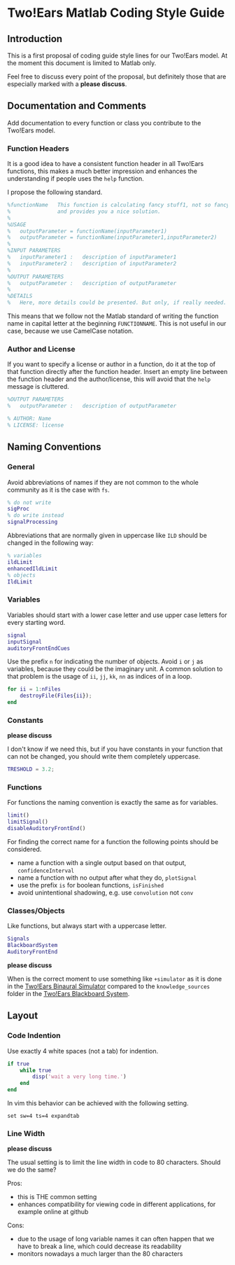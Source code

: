 Two!Ears Matlab Coding Style Guide
==================================


## Introduction

This is a first proposal of coding guide style lines for our Two!Ears model. At
the moment this document is limited to Matlab only.

Feel free to discuss every point of the proposal, but definitely those that are
especially marked with a **please discuss**.

## Documentation and Comments

Add documentation to every function or class you contribute to the Two!Ears
model.


### Function Headers

It is a good idea to have a consistent function header in all Two!Ears functions,
this makes a much better impression and enhances the understanding if people
uses the `help` function.

I propose the following standard.

```matlab
%functionName   This function is calculating fancy stuff1, not so fancy stuff2,
%               and provides you a nice solution.
%
%USAGE
%   outputParameter = functionName(inputParameter1)
%   outputParameter = functionName(inputParameter1,inputParameter2)
%
%INPUT PARAMETERS
%   inputParameter1 :   description of inputParameter1
%   inputParameter2 :   description of inputParameter2
%
%OUTPUT PARAMETERS
%   outputParameter :   description of outputParameter
%
%DETAILS
%   Here, more details could be presented. But only, if really needed.
```

This means that we follow not the Matlab standard of writing the function name
in capital letter at the beginning `FUNCTIONNAME`. This is not useful in our
case, because we use CamelCase notation.


### Author and License

If you want to specify a license or author in a function, do it at the top of
that function directly after the function header. Insert an empty line between
the function header and the author/license, this will avoid that the `help`
message is cluttered.

```matlab
%OUTPUT PARAMETERS
%   outputParameter :   description of outputParameter

% AUTHOR: Name
% LICENSE: license
```

## Naming Conventions

### General

Avoid abbreviations of names if they are not common to the whole community as it
is the case with `fs`.

```matlab
% do not write
sigProc
% do write instead
signalProcessing
```

Abbreviations that are normally given in uppercase like `ILD` should be changed
in the following way:

```matlab
% variables
ildLimit
enhancedIldLimit
% objects
IldLimit
```

### Variables

Variables should start with a lower case letter and use upper case letters for
every starting word.

```matlab
signal
inputSignal
auditoryFrontEndCues
```

Use the prefix `n` for indicating the number of objects. Avoid `i` or `j` as
variables, because they could be the imaginary unit. A common solution to that
problem is the usage of `ii`, `jj`, `kk`, `nn` as indices of in a loop.

```matlab
for ii = 1:nFiles
    destroyFile(Files{ii});
end
```


### Constants

**please discuss**

I don't know if we need this, but if you have constants in your function that
can not be changed, you should write them completely uppercase.

```matlab
TRESHOLD = 3.2;
```

### Functions

For functions the naming convention is exactly the same as for variables.

```matlab
limit()
limitSignal()
disableAuditoryFrontEnd()
```

For finding the correct name for a function the following points should be
considered.

* name a function with a single output based on that output,
  `confidenceInterval`
* name a function with no output after what they do, `plotSignal`
* use the prefix `is` for boolean functions, `isFinished`
* avoid unintentional shadowing, e.g. use `convolution` not `conv`

### Classes/Objects

Like functions, but always start with a uppercase letter.

```matlab
Signals
BlackboardSystem
AuditoryFrontEnd
```

**please discuss**

When is the correct moment to use something like `+simulator` as it is done in
the [Two!Ears Binaural Simulator](https://github.com/TWOEARS/binaural-simulator)
compared to the `knowledge_sources` folder in the
[Two!Ears Blackboard System](https://github.com/TWOEARS/blackboard-system).


## Layout

### Code Indention

Use exactly 4 white spaces (not a tab) for indention.

```matlab
if true
    while true
        disp('wait a very long time.')
    end
end
```

In vim this behavior can be achieved with the following setting.

```vim
set sw=4 ts=4 expandtab
```

### Line Width

**please discuss**

The usual setting is to limit the line width in code to 80 characters. Should we
do the same?

Pros:

* this is THE common setting
* enhances compatibility for viewing code in different applications, for example
  online at github

Cons:

* due to the usage of long variable names it can often happen that we have to
  break a line, which could decrease its readability
* monitors nowadays a much larger than the 80 characters


